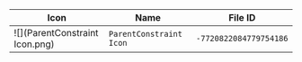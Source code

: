 | Icon | Name | File ID |
| ---  | ---  | ---     |
| ![](ParentConstraint Icon.png) | `ParentConstraint Icon` | `-7720822084779754186` |
